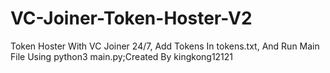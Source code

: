 # VC-Joiner-Token-Hoster-V2
Token Hoster With VC Joiner 24/7, Add Tokens In tokens.txt, And Run Main File Using python3 main.py;Created By kingkong12121
